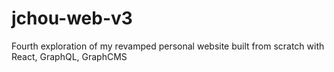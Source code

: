 # jchou-web-v3

Fourth exploration of my revamped personal website built from scratch with React, GraphQL, GraphCMS
